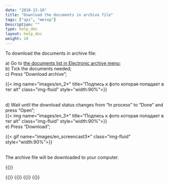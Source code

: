 ```yaml
---
date: "2018-12-18"
title: "Download the documents in archive file"
tags: ["api", "метод"]
Description: ""
type: help_doc
layout: help_doc
weight: 10
---
```


To download the documents in archive file:

a) Go to <a href="https://my.fesco.com/archive" target="_blank">the documents list in Electronic archive menu</a>; <br/>
b) Tick the documents needed; <br/>
c) Press “Download archive”; <br/>

{{< img name="images/en_2*" title="Подпись к фото которая попадает в тег alt" class="img-fluid" style="width:90%">}} 

<br/>
d) Wait until the download status changes from “In process” to “Done” and press “Open”; <br/>
{{< img name="images/en_3*" title="Подпись к фото которая попадает в тег alt" class="img-fluid" style="width:90%">}} 

<br/>
e) Press “Download”; <br/>

{{< gif name="images/en_screencast3*" class="img-fluid" style="width:90%">}}

<br/>
The archive file will be downloaded to your computer.


{{<isHelpful>}}


{{<seeAlso>}}
    {{<seeAlsoItem link="/en/elar/duplicated_documents_requests/" text="How to make a request for copies of the documents">}}
    {{<seeAlsoItem link="/en/elar/act_requests/" text="How to make a request for reconciliation reports">}}
{{</seeAlso>}}
